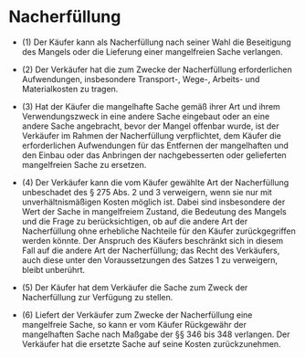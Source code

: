 # Nacherfüllung

- (1) Der Käufer kann als Nacherfüllung nach seiner Wahl die Beseitigung des Mangels oder die Lieferung einer mangelfreien Sache verlangen.

- (2) Der Verkäufer hat die zum Zwecke der Nacherfüllung erforderlichen Aufwendungen, insbesondere Transport-, Wege-, Arbeits- und Materialkosten zu tragen.

- (3) Hat der Käufer die mangelhafte Sache gemäß ihrer Art und ihrem Verwendungszweck in eine andere Sache eingebaut oder an eine andere Sache angebracht, bevor der Mangel offenbar wurde, ist der Verkäufer im Rahmen der Nacherfüllung verpflichtet, dem Käufer die erforderlichen Aufwendungen für das Entfernen der mangelhaften und den Einbau oder das Anbringen der nachgebesserten oder gelieferten mangelfreien Sache zu ersetzen.

- (4) Der Verkäufer kann die vom Käufer gewählte Art der Nacherfüllung unbeschadet des § 275 Abs. 2 und 3 verweigern, wenn sie nur mit unverhältnismäßigen Kosten möglich ist. Dabei sind insbesondere der Wert der Sache in mangelfreiem Zustand, die Bedeutung des Mangels und die Frage zu berücksichtigen, ob auf die andere Art der Nacherfüllung ohne erhebliche Nachteile für den Käufer zurückgegriffen werden könnte. Der Anspruch des Käufers beschränkt sich in diesem Fall auf die andere Art der Nacherfüllung; das Recht des Verkäufers, auch diese unter den Voraussetzungen des Satzes 1 zu verweigern, bleibt unberührt.

- (5) Der Käufer hat dem Verkäufer die Sache zum Zweck der Nacherfüllung zur Verfügung zu stellen.

- (6) Liefert der Verkäufer zum Zwecke der Nacherfüllung eine mangelfreie Sache, so kann er vom Käufer Rückgewähr der mangelhaften Sache nach Maßgabe der §§ 346 bis 348 verlangen. Der Verkäufer hat die ersetzte Sache auf seine Kosten zurückzunehmen.

